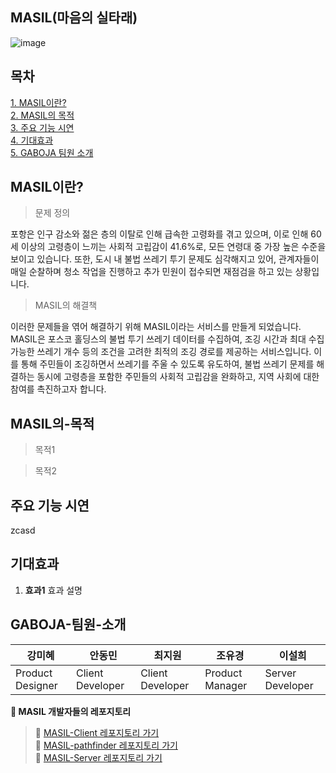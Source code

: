 ## MASIL(마음의 실타래)
![image](https://github.com/user-attachments/assets/14da3eb1-699d-49dd-9a73-cef959952534)

## 목차
[1. MASIL이란?](#MASIL이란?)    
[2. MASIL의 목적](#MASIL의-목적)    
[3. 주요 기능 시연](#주요-기능-시연)      
[4. 기대효과](#기대효과)    
[5. GABOJA 팀원 소개](#GABOJA-팀원-소개)    

## MASIL이란?
> 문제 정의

포항은 인구 감소와 젊은 층의 이탈로 인해 급속한 고령화를 겪고 있으며, 이로 인해 60세 이상의 고령층이 느끼는 사회적 고립감이 41.6%로, 모든 연령대 중 가장 높은 수준을 보이고 있습니다. 또한, 도시 내 불법 쓰레기 투기 문제도 심각해지고 있어, 관계자들이 매일 순찰하며 청소 작업을 진행하고 추가 민원이 접수되면 재점검을 하고 있는 상황입니다.

> MASIL의 해결책
 
이러한 문제들을 엮어 해결하기 위해 MASIL이라는 서비스를 만들게 되었습니다. MASIL은 포스코 홀딩스의 불법 투기 쓰레기 데이터를 수집하여, 조깅 시간과 최대 수집 가능한 쓰레기 개수 등의 조건을 고려한 최적의 조깅 경로를 제공하는 서비스입니다. 이를 통해 주민들이 조깅하면서 쓰레기를 주울 수 있도록 유도하여, 불법 쓰레기 문제를 해결하는 동시에 고령층을 포함한 주민들의 사회적 고립감을 완화하고, 지역 사회에 대한 참여를 촉진하고자 합니다.


## MASIL의-목적
> 목적1


> 목적2



## 주요 기능 시연
zcasd

## 기대효과
1. **효과1**
효과 설명

## GABOJA-팀원-소개

| 강미혜 | 안동민 | 최지원 | 조유경 | 이설희 |
| ------------ | ------------- | ------------- | ------------- | ------------- |
| Product Designer | Client Developer | Client Developer | Product Manager | Server Developer |

**🔗 MASIL 개발자들의 레포지토리**
> 🧶 [MASIL-Client 레포지토리 가기](https://github.com/JA2024-GABOJA/gaboja-client)  
> 🧶 [MASIL-pathfinder 레포지토리 가기](https://github.com/JA2024-GABOJA/pathfinding)    
> 🧶 [MASIL-Server 레포지토리 가기](https://github.com/JA2024-GABOJA/gaboja-server)  

